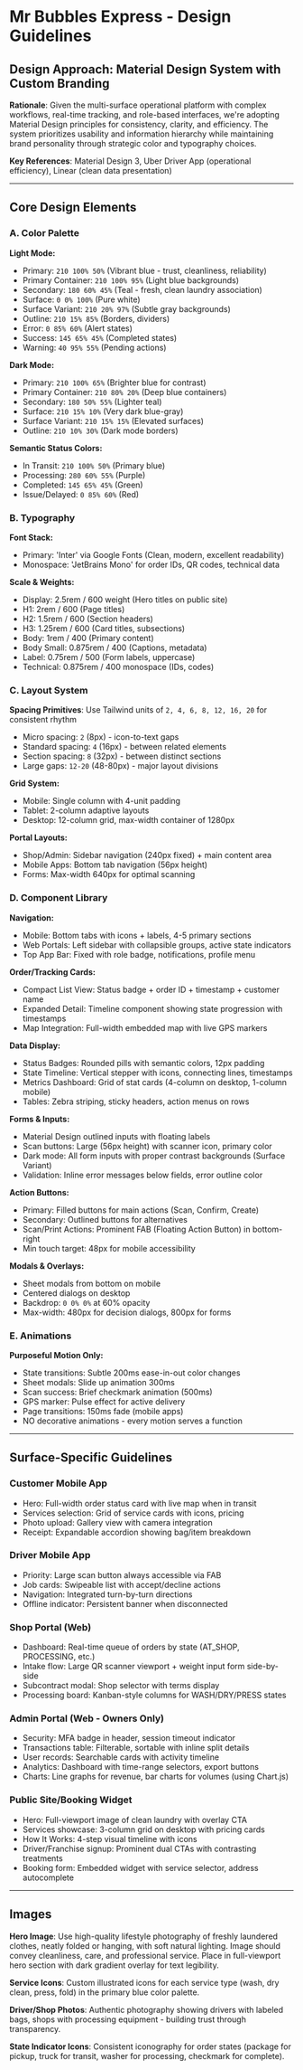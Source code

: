 # Mr Bubbles Express - Design Guidelines

## Design Approach: Material Design System with Custom Branding

**Rationale**: Given the multi-surface operational platform with complex workflows, real-time tracking, and role-based interfaces, we're adopting Material Design principles for consistency, clarity, and efficiency. The system prioritizes usability and information hierarchy while maintaining brand personality through strategic color and typography choices.

**Key References**: Material Design 3, Uber Driver App (operational efficiency), Linear (clean data presentation)

---

## Core Design Elements

### A. Color Palette

**Light Mode:**
- Primary: `210 100% 50%` (Vibrant blue - trust, cleanliness, reliability)
- Primary Container: `210 100% 95%` (Light blue backgrounds)
- Secondary: `180 60% 45%` (Teal - fresh, clean laundry association)
- Surface: `0 0% 100%` (Pure white)
- Surface Variant: `210 20% 97%` (Subtle gray backgrounds)
- Outline: `210 15% 85%` (Borders, dividers)
- Error: `0 85% 60%` (Alert states)
- Success: `145 65% 45%` (Completed states)
- Warning: `40 95% 55%` (Pending actions)

**Dark Mode:**
- Primary: `210 100% 65%` (Brighter blue for contrast)
- Primary Container: `210 80% 20%` (Deep blue containers)
- Secondary: `180 50% 55%` (Lighter teal)
- Surface: `210 15% 10%` (Very dark blue-gray)
- Surface Variant: `210 15% 15%` (Elevated surfaces)
- Outline: `210 10% 30%` (Dark mode borders)

**Semantic Status Colors:**
- In Transit: `210 100% 50%` (Primary blue)
- Processing: `280 60% 55%` (Purple)
- Completed: `145 65% 45%` (Green)
- Issue/Delayed: `0 85% 60%` (Red)

### B. Typography

**Font Stack:**
- Primary: 'Inter' via Google Fonts (Clean, modern, excellent readability)
- Monospace: 'JetBrains Mono' for order IDs, QR codes, technical data

**Scale & Weights:**
- Display: 2.5rem / 600 weight (Hero titles on public site)
- H1: 2rem / 600 (Page titles)
- H2: 1.5rem / 600 (Section headers)
- H3: 1.25rem / 600 (Card titles, subsections)
- Body: 1rem / 400 (Primary content)
- Body Small: 0.875rem / 400 (Captions, metadata)
- Label: 0.75rem / 500 (Form labels, uppercase)
- Technical: 0.875rem / 400 monospace (IDs, codes)

### C. Layout System

**Spacing Primitives**: Use Tailwind units of `2, 4, 6, 8, 12, 16, 20` for consistent rhythm
- Micro spacing: `2` (8px) - icon-to-text gaps
- Standard spacing: `4` (16px) - between related elements
- Section spacing: `8` (32px) - between distinct sections
- Large gaps: `12-20` (48-80px) - major layout divisions

**Grid System:**
- Mobile: Single column with 4-unit padding
- Tablet: 2-column adaptive layouts
- Desktop: 12-column grid, max-width container of 1280px

**Portal Layouts:**
- Shop/Admin: Sidebar navigation (240px fixed) + main content area
- Mobile Apps: Bottom tab navigation (56px height)
- Forms: Max-width 640px for optimal scanning

### D. Component Library

**Navigation:**
- Mobile: Bottom tabs with icons + labels, 4-5 primary sections
- Web Portals: Left sidebar with collapsible groups, active state indicators
- Top App Bar: Fixed with role badge, notifications, profile menu

**Order/Tracking Cards:**
- Compact List View: Status badge + order ID + timestamp + customer name
- Expanded Detail: Timeline component showing state progression with timestamps
- Map Integration: Full-width embedded map with live GPS markers

**Data Display:**
- Status Badges: Rounded pills with semantic colors, 12px padding
- State Timeline: Vertical stepper with icons, connecting lines, timestamps
- Metrics Dashboard: Grid of stat cards (4-column on desktop, 1-column mobile)
- Tables: Zebra striping, sticky headers, action menus on rows

**Forms & Inputs:**
- Material Design outlined inputs with floating labels
- Scan buttons: Large (56px height) with scanner icon, primary color
- Dark mode: All form inputs with proper contrast backgrounds (Surface Variant)
- Validation: Inline error messages below fields, error outline color

**Action Buttons:**
- Primary: Filled buttons for main actions (Scan, Confirm, Create)
- Secondary: Outlined buttons for alternatives
- Scan/Print Actions: Prominent FAB (Floating Action Button) in bottom-right
- Min touch target: 48px for mobile accessibility

**Modals & Overlays:**
- Sheet modals from bottom on mobile
- Centered dialogs on desktop
- Backdrop: `0 0% 0%` at 60% opacity
- Max-width: 480px for decision dialogs, 800px for forms

### E. Animations

**Purposeful Motion Only:**
- State transitions: Subtle 200ms ease-in-out color changes
- Sheet modals: Slide up animation 300ms
- Scan success: Brief checkmark animation (500ms)
- GPS marker: Pulse effect for active delivery
- Page transitions: 150ms fade (mobile apps)
- NO decorative animations - every motion serves a function

---

## Surface-Specific Guidelines

### Customer Mobile App
- Hero: Full-width order status card with live map when in transit
- Services selection: Grid of service cards with icons, pricing
- Photo upload: Gallery view with camera integration
- Receipt: Expandable accordion showing bag/item breakdown

### Driver Mobile App  
- Priority: Large scan button always accessible via FAB
- Job cards: Swipeable list with accept/decline actions
- Navigation: Integrated turn-by-turn directions
- Offline indicator: Persistent banner when disconnected

### Shop Portal (Web)
- Dashboard: Real-time queue of orders by state (AT_SHOP, PROCESSING, etc.)
- Intake flow: Large QR scanner viewport + weight input form side-by-side
- Subcontract modal: Shop selector with terms display
- Processing board: Kanban-style columns for WASH/DRY/PRESS states

### Admin Portal (Web - Owners Only)
- Security: MFA badge in header, session timeout indicator
- Transactions table: Filterable, sortable with inline split details
- User records: Searchable cards with activity timeline
- Analytics: Dashboard with time-range selectors, export buttons
- Charts: Line graphs for revenue, bar charts for volumes (using Chart.js)

### Public Site/Booking Widget
- Hero: Full-viewport image of clean laundry with overlay CTA
- Services showcase: 3-column grid on desktop with pricing cards
- How It Works: 4-step visual timeline with icons
- Driver/Franchise signup: Prominent dual CTAs with contrasting treatments
- Booking form: Embedded widget with service selector, address autocomplete

---

## Images

**Hero Image**: Use high-quality lifestyle photography of freshly laundered clothes, neatly folded or hanging, with soft natural lighting. Image should convey cleanliness, care, and professional service. Place in full-viewport hero section with dark gradient overlay for text legibility.

**Service Icons**: Custom illustrated icons for each service type (wash, dry clean, press, fold) in the primary blue color palette.

**Driver/Shop Photos**: Authentic photography showing drivers with labeled bags, shops with processing equipment - building trust through transparency.

**State Indicator Icons**: Consistent iconography for order states (package for pickup, truck for transit, washer for processing, checkmark for complete).